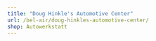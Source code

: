 ```yaml
---
title: "Doug Hinkle's Automotive Center"
url: /bel-air/doug-hinkles-automotive-center/
shop: Autowerkstatt
---
```

